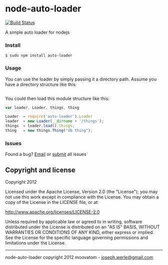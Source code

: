 node-auto-loader
===============

[![Build Status](https://travis-ci.org/jwerle/node-auto-loader.png?branch=master)](https://travis-ci.org/jwerle/node-auto-loader)

A simple auto loader for nodejs

### Install
```
$ sudo npm install auto-loader
```

### Usage
You can use the loader by simply passing it a directory path. Assume you have a directory structure like this:
```
```

You could then load this module structure like this:
```js
var loader, Loader, things, thing

Loader  = require('auto-loader').Loader
loader  = new Loader(__dirname + '/things');
things  = loader.load().things;
thing   = new things.Thing("db thing");
```

### Issues
Found a bug?
[Email](joseph.werle@gmail.com) or [submit](https://github.com/jwerle/node-auto-loader/issues) all issues

Copyright and license
---------------------

Copyright 2012

Licensed under the Apache License, Version 2.0 (the "License");
you may not use this work except in compliance with the License.
You may obtain a copy of the License in the LICENSE file, or at:

   http://www.apache.org/licenses/LICENSE-2.0

Unless required by applicable law or agreed to in writing, software
distributed under the License is distributed on an "AS IS" BASIS,
WITHOUT WARRANTIES OR CONDITIONS OF ANY KIND, either express or implied.
See the License for the specific language governing permissions and
limitations under the License.

- - -
node-auto-loader copyright 2012
moovatom - joseph.werle@gmail.com